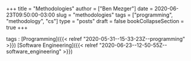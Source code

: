 +++
title = "Methodologies"
author = ["Ben Mezger"]
date = 2020-06-23T09:50:00-03:00
slug = "methodologies"
tags = ["programming", "methodology", "cs"]
type = "posts"
draft = false
bookCollapseSection = true
+++

tags
: [Programming]({{< relref "2020-05-31--15-33-23Z--programming" >}}) [Software Engineering]({{< relref "2020-06-23--12-50-55Z--software_engineering" >}})